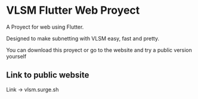 # VLSM Flutter Web Proyect

A Proyect for web using Flutter.

Designed to make subnetting with VLSM easy, fast and pretty.

You can download this proyect or go to the website and try a public version yourself

## Link to public website

Link -> vlsm.surge.sh